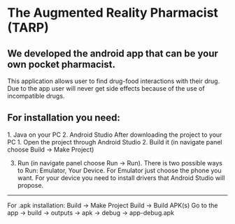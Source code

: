 # The Augmented Reality Pharmacist (TARP)

<h2> We developed the android app that can be your own pocket pharmacist.</h2>
<p>This application allows user to find drug-food interactions with their drug. Due to the app user will never get side effects because of the use of incompatible drugs.</p>



<h2>For installation you need:</h2>
1. Java on your PC
2. Android Studio
After downloading the project to your PC
1. Open the project through Android Studio
2. Build it (in navigate panel choose Build -> Make Project)

3. Run (in navigate panel choose Run -> Run).
  There is two possible ways to Run: Emulator, Your Device. For Emulator just choose the phone you want. For your device you need to        install drivers that Android Studio will propose.

-------------------------------------------------------
For .apk installation:
Build -> Make Project
Build -> Build APK(s)
Go to the app -> build -> outputs -> apk -> debug -> app-debug.apk

